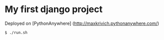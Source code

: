 # My first django project

Deployed on [PythonAnywhere] (http://maxkrivich.pythonanywhere.com/)

```bash
$ ./run.sh
```
